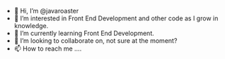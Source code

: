 - 👋 Hi, I’m @javaroaster
- 👀 I’m interested in Front End Development and other code as I grow in knowledge.
- 🌱 I’m currently learning Front End Development.
- 💞️ I’m looking to collaborate on, not sure at the moment?
- 📫 How to reach me ....

<!---
javaroaster/javaroaster is a ✨ special ✨ repository because its `README.md` (this file) appears on your GitHub profile.
You can click the Preview link to take a look at your changes.
--->
